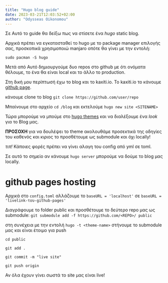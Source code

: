 ```yaml
---
title: "Hugo blog guide"
date: 2023-03-21T12:03:52+02:00
author: "Odysseas Oikonomou"
---
```


Σε Αυτό το guide θα δείξω πως να στίσετε ένα *hugo* static blog.

Αρχικά πρέπει να εγκατασταθεί το hugo με το package manager επιλογής σας, προσκοπικά χρησιμοποιώ manjaro οπότε θα γίνει με την εντολή:

`sudo pacman -S hugo`

Μετά από Αυτό δημιουργούμε δυο repos στο github με ότι ονόματα θέλουμε, το ένα θα είναι local και το άλλο το production.


Στη δική μου περίπτωσή έχω το blog και το kaxiti.io.
Το kaxiti.io το κάνουμε
[github page](https://pages.github.com/).


κάνουμε clone το blog `git clone https://github.com/user/repo`

Μπαίνουμε στο αρχείο `cd /blog` και εκτελούμε `hugo new site <SITENAME>`

Τώρα μπορούμε να μπούμε στο [hugo themes](https://themes.gohugo.io/) και να διαλέξουμε ένα *look* για το Blog μας.


**ΠΡΟΣΟΧΗ** για να δουλέψει το theme ακολουθάμε προσεκτικά της οδηγίες του καθενός και κιριος το προσθέτουμε ως submodule και όχι locally!


*τιπ!* Κάποιες φορές πρέπει να γίνει αλαγη του config από yml σε toml.


Σε αυτό το σημείο αν κάνουμε `hugo server` μπορούμε να δούμε το blog μας locally.


# github pages hosting


Αρχικά στο `config.toml` αλλάζουμε το `baseURL = 'localhost'` σε `baseURL = 'livelink-του-github-pages'`


Διαγράφουμε το folder public και προσθέτουμε το δεύτερο repo μας ως submodule: `git submodule add -f https://github.com/<REPO>/ public`


στη συνέχεια με την εντολή `hugo -t <theme-name>` στήνουμε το submodule μας και είναι έτοιμο για push


`cd public`


`git add .`


`git commit -m "live site"`


`git push origin`


Αν όλα έχουν γίνει σωστά το site μας είναι live!
